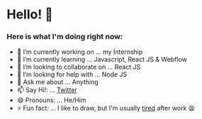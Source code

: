 # Hello! 👋
### Here is what I'm doing right now:


- 🔭 I’m currently working on ... my Internship
- 🌱 I’m currently learning ... Javascript, React JS & Webflow
- 👯 I’m looking to collaborate on ... React JS
- 🤔 I’m looking for help with ... Node JS
- 💬 Ask me about ... Anything
- 📫 Say Hi!: ... [Twitter](https://twitter.com/Sudeepto10)
- 😄 Pronouns: ... He/Him
- ⚡ Fun fact: ... I like to draw, but I'm usually [tired](https://www.instagram.com/reallytiredstudios/) after work 😫 
